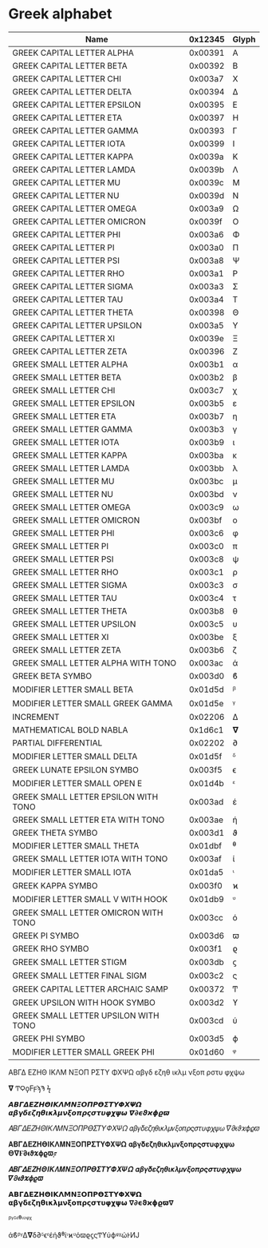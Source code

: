 # Greek alphabet

Name                                            | 0x12345 | Glyph
------------------------------------------------|---------|-------
GREEK CAPITAL LETTER ALPHA                      | 0x00391 | Α
GREEK CAPITAL LETTER BETA                       | 0x00392 | Β
GREEK CAPITAL LETTER CHI                        | 0x003a7 | Χ
GREEK CAPITAL LETTER DELTA                      | 0x00394 | Δ
GREEK CAPITAL LETTER EPSILON                    | 0x00395 | Ε
GREEK CAPITAL LETTER ETA                        | 0x00397 | Η
GREEK CAPITAL LETTER GAMMA                      | 0x00393 | Γ
GREEK CAPITAL LETTER IOTA                       | 0x00399 | Ι
GREEK CAPITAL LETTER KAPPA                      | 0x0039a | Κ
GREEK CAPITAL LETTER LAMDA                      | 0x0039b | Λ
GREEK CAPITAL LETTER MU                         | 0x0039c | Μ
GREEK CAPITAL LETTER NU                         | 0x0039d | Ν
GREEK CAPITAL LETTER OMEGA                      | 0x003a9 | Ω
GREEK CAPITAL LETTER OMICRON                    | 0x0039f | Ο
GREEK CAPITAL LETTER PHI                        | 0x003a6 | Φ
GREEK CAPITAL LETTER PI                         | 0x003a0 | Π
GREEK CAPITAL LETTER PSI                        | 0x003a8 | Ψ
GREEK CAPITAL LETTER RHO                        | 0x003a1 | Ρ
GREEK CAPITAL LETTER SIGMA                      | 0x003a3 | Σ
GREEK CAPITAL LETTER TAU                        | 0x003a4 | Τ
GREEK CAPITAL LETTER THETA                      | 0x00398 | Θ
GREEK CAPITAL LETTER UPSILON                    | 0x003a5 | Υ
GREEK CAPITAL LETTER XI                         | 0x0039e | Ξ
GREEK CAPITAL LETTER ZETA                       | 0x00396 | Ζ
GREEK SMALL LETTER ALPHA                        | 0x003b1 | α
GREEK SMALL LETTER BETA                         | 0x003b2 | β
GREEK SMALL LETTER CHI                          | 0x003c7 | χ
GREEK SMALL LETTER EPSILON                      | 0x003b5 | ε
GREEK SMALL LETTER ETA                          | 0x003b7 | η
GREEK SMALL LETTER GAMMA                        | 0x003b3 | γ
GREEK SMALL LETTER IOTA                         | 0x003b9 | ι
GREEK SMALL LETTER KAPPA                        | 0x003ba | κ
GREEK SMALL LETTER LAMDA                        | 0x003bb | λ
GREEK SMALL LETTER MU                           | 0x003bc | μ
GREEK SMALL LETTER NU                           | 0x003bd | ν
GREEK SMALL LETTER OMEGA                        | 0x003c9 | ω
GREEK SMALL LETTER OMICRON                      | 0x003bf | ο
GREEK SMALL LETTER PHI                          | 0x003c6 | φ
GREEK SMALL LETTER PI                           | 0x003c0 | π
GREEK SMALL LETTER PSI                          | 0x003c8 | ψ
GREEK SMALL LETTER RHO                          | 0x003c1 | ρ
GREEK SMALL LETTER SIGMA                        | 0x003c3 | σ
GREEK SMALL LETTER TAU                          | 0x003c4 | τ
GREEK SMALL LETTER THETA                        | 0x003b8 | θ
GREEK SMALL LETTER UPSILON                      | 0x003c5 | υ
GREEK SMALL LETTER XI                           | 0x003be | ξ
GREEK SMALL LETTER ZETA                         | 0x003b6 | ζ
GREEK SMALL LETTER ALPHA WITH TONO              | 0x003ac | ά
GREEK BETA SYMBO                                | 0x003d0 | ϐ
MODIFIER LETTER SMALL BETA                      | 0x01d5d | ᵝ
MODIFIER LETTER SMALL GREEK GAMMA               | 0x01d5e | ᵞ
INCREMENT                                       | 0x02206 | ∆
MATHEMATICAL BOLD NABLA                         | 0x1d6c1 | 𝛁
PARTIAL DIFFERENTIAL                            | 0x02202 | ∂
MODIFIER LETTER SMALL DELTA                     | 0x01d5f | ᵟ
GREEK LUNATE EPSILON SYMBO                      | 0x003f5 | ϵ
MODIFIER LETTER SMALL OPEN E                    | 0x01d4b | ᵋ
GREEK SMALL LETTER EPSILON WITH TONO            | 0x003ad | έ
GREEK SMALL LETTER ETA WITH TONO                | 0x003ae | ή
GREEK THETA SYMBO                               | 0x003d1 | ϑ
MODIFIER LETTER SMALL THETA                     | 0x01dbf | ᶿ
GREEK SMALL LETTER IOTA WITH TONO               | 0x003af | ί
MODIFIER LETTER SMALL IOTA                      | 0x01da5 | ᶥ
GREEK KAPPA SYMBO                               | 0x003f0 | ϰ
MODIFIER LETTER SMALL V WITH HOOK               | 0x01db9 | ᶹ
GREEK SMALL LETTER OMICRON WITH TONO            | 0x003cc | ό
GREEK PI SYMBO                                  | 0x003d6 | ϖ
GREEK RHO SYMBO                                 | 0x003f1 | ϱ
GREEK SMALL LETTER STIGM                        | 0x003db | ϛ
GREEK SMALL LETTER FINAL SIGM                   | 0x003c2 | ς
GREEK CAPITAL LETTER ARCHAIC SAMP               | 0x00372 | Ͳ
GREEK UPSILON WITH HOOK SYMBO                   | 0x003d2 | ϒ
GREEK SMALL LETTER UPSILON WITH TONO            | 0x003cd | ύ
GREEK PHI SYMBO                                 | 0x003d5 | ϕ
MODIFIER LETTER SMALL GREEK PHI                 | 0x01d60 | ᵠ



ΑΒΓΔ ΕΖΗΘ ΙΚΛΜ ΝΞΟΠ ΡΣΤΥ ΦΧΨΩ
αβγδ εζηθ ικλμ νξοπ ρστυ φχψω

𝛁
ͲϘϙϜϝϡϠ
ϟ

𝞐𝞑𝞒𝞓𝞔𝞕𝞖𝞗𝞘𝞙𝞚𝞛𝞜𝞝𝞞𝞟𝞠𝞡𝞢𝞣𝞤𝞥𝞦𝞧𝞨
𝞪𝞫𝞬𝞭𝞮𝞯𝞰𝞱𝞲𝞳𝞴𝞵𝞶𝞷𝞸𝞹𝞺𝞻𝞼𝞽𝞾𝞿𝟀𝟁𝟂
𝞩𝟃𝟄𝟅𝟆𝟇𝟈𝟉

𝛢𝛣𝛤𝛥𝛦𝛧𝛨𝛩𝛪𝛫𝛬𝛭𝛮𝛯𝛰𝛱𝛲𝛳𝛴𝛵𝛶𝛷𝛸𝛹𝛺
𝛼𝛽𝛾𝛿𝜀𝜁𝜂𝜃𝜄𝜅𝜆𝜇𝜈𝜉𝜊𝜋𝜌𝜍𝜎𝜏𝜐𝜑𝜒𝜓𝜔
𝛻𝜕𝜖𝜗𝜘𝜙𝜚𝜛

𝚨𝚩𝚪𝚫𝚬𝚭𝚮𝚹𝚰𝚱𝚲𝚳𝚴𝚵𝚶𝚷𝚸𝚺𝚻𝚼𝚽𝚾𝚿𝛀
𝛂𝛃𝛄𝛅𝛆𝛇𝛈𝛉𝛊𝛋𝛌𝛍𝛎𝛏𝛐𝛑𝛒𝛓𝛔𝛕𝛖𝛗𝛘𝛙𝛚
𝚯𝛁𝟊𝛛𝛜𝛝𝛞𝛟𝛠𝛡𝟋

𝜜𝜝𝜞𝜟𝜠𝜡𝜢𝜣𝜤𝜥𝜦𝜧𝜨𝜩𝜪𝜫𝜬𝜭𝜮𝜯𝜰𝜱𝜲𝜳𝜴
𝜶𝜷𝜸𝜹𝜺𝜻𝜼𝜽𝜾𝜿𝝀𝝁𝝂𝝃𝝄𝝅𝝆𝝇𝝈𝝉𝝊𝝋𝝌𝝍𝝎
𝜵𝝏𝝐𝝑𝝒𝝓𝝔𝝕

𝝖𝝗𝝘𝝙𝝚𝝛𝝜𝝝𝝞𝝟𝝠𝝡𝝢𝝣𝝤𝝥𝝦𝝧𝝨𝝩𝝪𝝫𝝬𝝭𝝮
𝝰𝝱𝝲𝝳𝝴𝝵𝝶𝝷𝝸𝝹𝝺𝝻𝝼𝝽𝝾𝝿𝞀𝞁𝞂𝞃𝞄𝞅𝞆𝞇𝞈
𝝯𝞉𝞊𝞋𝞌𝞍𝞎𝞏𝝯

ᵝᵞᵟᵋᶿᶥᶹᵠᵡ

άϐᵝᵞ∆𝛁δ∂ᵟϵᵋέήϑᶿίᶥϰᶹόϖϱϛςͲϒύϕᵠᵡώͰͶͿ
